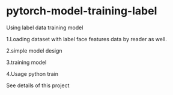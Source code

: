 # pytorch-model-training-label

Using label data training model

1.Loading dataset with label
face features data by reader as well.

2.simple model design

3.training model

4.Usage
python train

See details of this project
